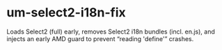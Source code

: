# um-select2-i18n-fix
Loads Select2 (full) early, removes Select2 i18n bundles (incl. en.js), and injects an early AMD guard to prevent “reading 'define'” crashes.
